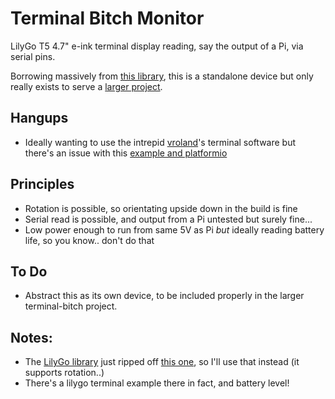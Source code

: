 # Terminal Bitch Monitor

LilyGo T5 4.7" e-ink terminal display reading, say the output of a Pi, via serial pins.

Borrowing massively from [this library](https://github.com/vroland/epdiy), this is a standalone device but only really exists to serve a [larger project](https://github.com/entozoon/terminal-bitch).

## Hangups

- Ideally wanting to use the intrepid [vroland](https://github.com/vroland)'s terminal software but there's an issue with this [example and platformio](https://github.com/vroland/epdiy/issues/12#issuecomment-983142030)

## Principles

- Rotation is possible, so orientating upside down in the build is fine
- Serial read is possible, and output from a Pi untested but surely fine...
- Low power enough to run from same 5V as Pi _but_ ideally reading battery life, so you know.. don't do that

## To Do

- Abstract this as its own device, to be included properly in the larger terminal-bitch project.

## Notes:

- The [LilyGo library](https://github.com/Xinyuan-LilyGO/LilyGo-EPD47) just ripped off [this one](https://github.com/vroland/epdiy), so I'll use that instead (it supports rotation..)
- There's a lilygo terminal example there in fact, and battery level!
